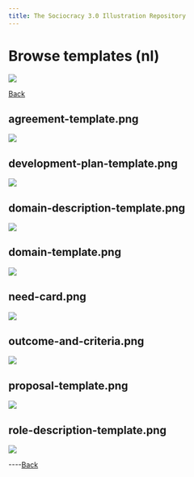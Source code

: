 ```yaml
---
title: The Sociocracy 3.0 Illustration Repository
---
```


# Browse templates (nl)

![](/img/nl-48px.png)

[Back](index-nl.html)

## agreement-template.png

[![](/img/nl/templates/agreement-template.png)](/img/nl/templates/agreement-template.png)

## development-plan-template.png

[![](/img/nl/templates/development-plan-template.png)](/img/nl/templates/development-plan-template.png)

## domain-description-template.png

[![](/img/nl/templates/domain-description-template.png)](/img/nl/templates/domain-description-template.png)

## domain-template.png

[![](/img/nl/templates/domain-template.png)](/img/nl/templates/domain-template.png)

## need-card.png

[![](/img/nl/templates/need-card.png)](/img/nl/templates/need-card.png)

## outcome-and-criteria.png

[![](/img/nl/templates/outcome-and-criteria.png)](/img/nl/templates/outcome-and-criteria.png)

## proposal-template.png

[![](/img/nl/templates/proposal-template.png)](/img/nl/templates/proposal-template.png)

## role-description-template.png

[![](/img/nl/templates/role-description-template.png)](/img/nl/templates/role-description-template.png)

----[Back](index-nl.html)

